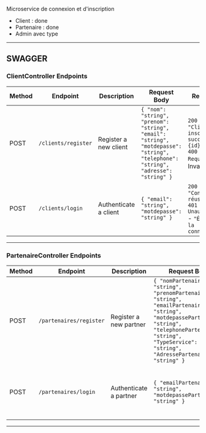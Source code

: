 Microservice de connexion et d'inscription

- Client : done
- Partenaire : done
- Admin avec type 




---
## SWAGGER
### ClientController Endpoints

| **Method** | **Endpoint**         | **Description**             | **Request Body**                                                                                                                                                                                                                                                                                  | **Response**                                                                                                                                               |
|------------|----------------------|-----------------------------|------------------------------------------------------------------------------------------------------------------------------------------------------------------------------------------------------------------------------------------------------------|-----------------------------------------------------------------------------------------------------------------------------------------------------------|
| POST       | `/clients/register`  | Register a new client       | `{ "nom": "string", "prenom": "string", "email": "string", "motdepasse": "string", "telephone": "string", "adresse": "string" }`                                                                                                                           | `200 OK` - `"Client inscrit avec succès, ID: {id}"` <br> `400 Bad Request` - Invalid input.                                                               |
| POST       | `/clients/login`     | Authenticate a client       | `{ "email": "string", "motdepasse": "string" }`                                                                                                                                                                                                           | `200 OK` - `"Connexion réussie"` <br> `401 Unauthorized` - `"Échec de la connexion"`                                                                     |

---



### PartenaireController Endpoints

| **Method** | **Endpoint**           | **Description**               | **Request Body**                                                                                                                                                                                                                      | **Response**                                                                                                                                              |
|------------|------------------------|-------------------------------|--------------------------------------------------------------------------------------------------------------------------------------------------------------------------------------------------------------------------------------|----------------------------------------------------------------------------------------------------------------------------------------------------------|
| POST       | `/partenaires/register`| Register a new partner        | `{ "nomPartenaire": "string", "prenomPartenaire": "string", "emailPartenaire": "string", "motdepassePartenaire": "string", "telephonePartenaire": "string", "TypeService": "string", "AdressePartenaire": "string" }`                   | `200 OK` - `"Partenaire inscrit avec succès, ID: {id}"` <br> `400 Bad Request` - Invalid input.                                                          |
| POST       | `/partenaires/login`   | Authenticate a partner        | `{ "emailPartenaire": "string", "motdepassePartenaire": "string" }`                                                                                                                                                                  | `200 OK` - `"Connexion réussie"` <br> `401 Unauthorized` - `"Échec de la connexion"`                                                                    |

--- 
